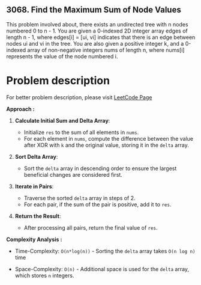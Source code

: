 ## 3068. Find the Maximum Sum of Node Values

This problem involved about, there exists an undirected tree with n nodes numbered 0 to n - 1. You are given a 0-indexed 2D integer array edges of length n - 1, where edges[i] = [ui, vi] indicates that there is an edge between nodes ui and vi in the tree. You are also given a positive integer k, and a 0-indexed array of non-negative integers nums of length n, where nums[i] represents the value of the node numbered i.<br/>

# Problem description

For better problem description, please visit [LeetCode Page](https://leetcode.com/problems/find-the-maximum-sum-of-node-values/description/)

**Approach :**<br/>

1. **Calculate Initial Sum and Delta Array**:

   - Initialize `res` to the sum of all elements in `nums`.
   - For each element in `nums`, compute the difference between the value after XOR with `k` and the original value, storing it in the `delta` array.

2. **Sort Delta Array**:

   - Sort the `delta` array in descending order to ensure the largest beneficial changes are considered first.

3. **Iterate in Pairs**:

   - Traverse the sorted `delta` array in steps of 2.
   - For each pair, if the sum of the pair is positive, add it to `res`.

4. **Return the Result**:
   - After processing all pairs, return the final value of `res`.

**Complexity Analysis :**<br/>

- Time-Complexity: `O(n*log(n))` - Sorting the `delta` array takes `O(n log n)` time

- Space-Complexity: `O(n)` - Additional space is used for the `delta` array, which stores `n` integers.